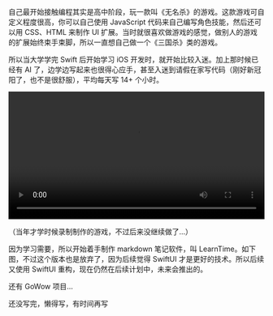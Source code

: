 自己最开始接触编程其实是高中阶段，玩一款叫《无名杀》的游戏。这款游戏可自定义程度很高，你可以自己使用 JavaScript 代码来自己编写角色技能，然后还可以用 CSS、HTML 来制作 UI 扩展。当时就很喜欢做游戏的感觉，做别人的游戏的扩展始终束手束脚，所以一直想自己做一个《三国杀》类的游戏。

所以当大学学完 Swift 后开始学习 iOS 开发时，就开始比较入迷。加上那时候已经有 AI 了，边学边写起来也很得心应手，甚至入迷到请假在家写代码（刚好新冠阳了，也不是很舒服），平均每天写 14+ 个小时。

<video src="./md/media/1.mp4" style="width: 100%;" controls poster></video>

（当年才学时候录制制作的游戏，不过后来没继续做了...）

因为学习需要，所以开始着手制作 markdown 笔记软件，叫 LearnTime。如下图，不过这个版本也是放弃了，因为后续觉得 SwiftUI 才是更好的技术。所以后续又使用 SwiftUI 重构，现在仍然在后续计划中，未来会推出的。

还有 GoWow 项目...

还没写完，懒得写，有时间再写